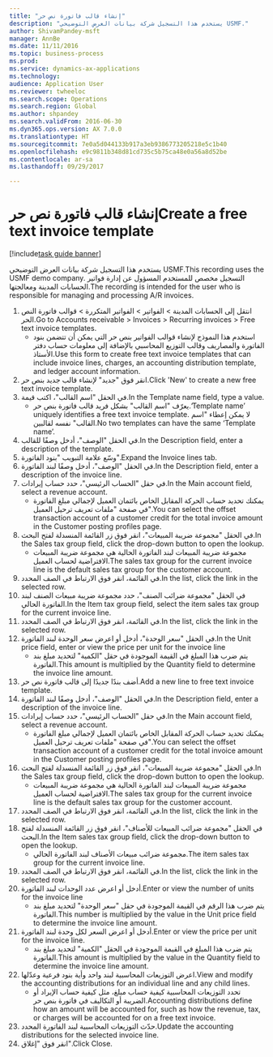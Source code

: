 ```yaml
--- 
title: "إنشاء قالب فاتورة نص حر"
description: "يستخدم هذا التسجيل شركة بيانات العرض التوضيحي USMF."
author: ShivamPandey-msft
manager: AnnBe
ms.date: 11/11/2016
ms.topic: business-process
ms.prod: 
ms.service: dynamics-ax-applications
ms.technology: 
audience: Application User
ms.reviewer: twheeloc
ms.search.scope: Operations
ms.search.region: Global
ms.author: shpandey
ms.search.validFrom: 2016-06-30
ms.dyn365.ops.version: AX 7.0.0
ms.translationtype: HT
ms.sourcegitcommit: 7e0a5d044133b917a3eb9386773205218e5c1b40
ms.openlocfilehash: e9c9811b348d81cd735c5b75ca48e0a56a8d52be
ms.contentlocale: ar-sa
ms.lasthandoff: 09/29/2017

---
```

# <a name="create-a-free-text-invoice-template"></a><span data-ttu-id="2b290-103">إنشاء قالب فاتورة نص حر</span><span class="sxs-lookup"><span data-stu-id="2b290-103">Create a free text invoice template</span></span>

[!include[task guide banner](../../includes/task-guide-banner.md)]

<span data-ttu-id="2b290-104">يستخدم هذا التسجيل شركة بيانات العرض التوضيحي USMF.</span><span class="sxs-lookup"><span data-stu-id="2b290-104">This recording uses the USMF demo company.</span></span> <span data-ttu-id="2b290-105">التسجيل مخصص للمستخدم المسؤول عن إدارة فواتير الحسابات المدينة ومعالجتها.</span><span class="sxs-lookup"><span data-stu-id="2b290-105">The recording is intended for the user who is responsible for managing and processing A/R invoices.</span></span>

1. <span data-ttu-id="2b290-106">انتقل إلى الحسابات المدينة > الفواتير > الفواتير المتكررة > قوالب فاتورة النص الحر‬.</span><span class="sxs-lookup"><span data-stu-id="2b290-106">Go to Accounts receivable > Invoices > Recurring invoices > Free text invoice templates.</span></span>
    * <span data-ttu-id="2b290-107">استخدم هذا النموذج لإنشاء قوالب الفواتير بنص حر التي يمكن أن تتضمن بنود الفاتورة والمصاريف وقالب التوزيع المحاسبي بالإضافة إلى معلومات حساب دفتر الأستاذ.</span><span class="sxs-lookup"><span data-stu-id="2b290-107">Use this form to create free text invoice templates that can include invoice lines, charges, an accounting distribution template, and ledger account information.</span></span>  
2. <span data-ttu-id="2b290-108">انقر فوق "جديد" لإنشاء قالب جديد بنص حر.</span><span class="sxs-lookup"><span data-stu-id="2b290-108">Click 'New' to create a new free text invoice template.</span></span>
3. <span data-ttu-id="2b290-109">في الحقل "اسم القالب"، اكتب قيمة.</span><span class="sxs-lookup"><span data-stu-id="2b290-109">In the Template name field, type a value.</span></span>
    * <span data-ttu-id="2b290-110">يعرّف "اسم القالب" بشكل فريد قالب فاتورة بنص حر.</span><span class="sxs-lookup"><span data-stu-id="2b290-110">‘Template name’ uniquely identifies a free text invoice template.</span></span> <span data-ttu-id="2b290-111">لا يمكن إعطاء "اسم القالب" نفسه لقالبين.</span><span class="sxs-lookup"><span data-stu-id="2b290-111">No two templates can have the same ‘Template name’.</span></span>  
4. <span data-ttu-id="2b290-112">في الحقل "الوصف"، أدخل وصفًا للقالب.</span><span class="sxs-lookup"><span data-stu-id="2b290-112">In the Description field, enter a description of the template.</span></span>
5. <span data-ttu-id="2b290-113">وسّع علامة التبويب "بنود الفاتورة".</span><span class="sxs-lookup"><span data-stu-id="2b290-113">Expand the Invoice lines tab.</span></span>
6. <span data-ttu-id="2b290-114">في الحقل "الوصف"، أدخل وصفًا لبند الفاتورة.</span><span class="sxs-lookup"><span data-stu-id="2b290-114">In the Description field, enter a description of the invoice line.</span></span>
7. <span data-ttu-id="2b290-115">في حقل "الحساب الرئيسي"، حدد حساب إيرادات.</span><span class="sxs-lookup"><span data-stu-id="2b290-115">In the Main account field, select a revenue account.</span></span>
    * <span data-ttu-id="2b290-116">يمكنك تحديد حساب الحركة المقابل الخاص بائتمان العميل لإجمالي مبلغ الفاتورة في صفحة "ملفات تعريف ترحيل العميل‬".</span><span class="sxs-lookup"><span data-stu-id="2b290-116">You can select the offset transaction account of a customer credit for the total invoice amount in the Customer posting profiles page.</span></span>  
8. <span data-ttu-id="2b290-117">في الحقل "مجموعة ضريبة المبيعات"، انقر فوق زر القائمة المنسدلة لفتح البحث.</span><span class="sxs-lookup"><span data-stu-id="2b290-117">In the Sales tax group field, click the drop-down button to open the lookup.</span></span>
    * <span data-ttu-id="2b290-118">مجموعة ضريبة المبيعات لبند الفاتورة الحالية هي مجموعة ضريبة المبيعات الافتراضية لحساب العميل.</span><span class="sxs-lookup"><span data-stu-id="2b290-118">The sales tax group for the current invoice line is the default sales tax group for the customer account.</span></span>  
9. <span data-ttu-id="2b290-119">في القائمة، انقر فوق الارتباط في الصف المحدد.</span><span class="sxs-lookup"><span data-stu-id="2b290-119">In the list, click the link in the selected row.</span></span>
10. <span data-ttu-id="2b290-120">في الحقل "مجموعة ضرائب الصنف"، حدد مجموعة ضريبة مبيعات الصنف‬ لبند الفاتورة الحالي.</span><span class="sxs-lookup"><span data-stu-id="2b290-120">In the Item tax group field, select the item sales tax group for the current invoice line.</span></span>
11. <span data-ttu-id="2b290-121">في القائمة، انقر فوق الارتباط في الصف المحدد.</span><span class="sxs-lookup"><span data-stu-id="2b290-121">In the list, click the link in the selected row.</span></span>
12. <span data-ttu-id="2b290-122">في الحقل "سعر الوحدة"، أدخل أو اعرض سعر الوحدة لبند الفاتورة.</span><span class="sxs-lookup"><span data-stu-id="2b290-122">In the Unit price field, enter or view the price per unit for the invoice line</span></span>
    * <span data-ttu-id="2b290-123">يتم ضرب هذا المبلغ في القيمة الموجودة في حقل "الكمية" لتحديد مبلغ بند الفاتورة.</span><span class="sxs-lookup"><span data-stu-id="2b290-123">This amount is multiplied by the Quantity field to determine the invoice line amount.</span></span>  
13. <span data-ttu-id="2b290-124">أضف بندًا جديدًا إلى قالب فاتورة نص حر.</span><span class="sxs-lookup"><span data-stu-id="2b290-124">Add a new line to free text invoice template.</span></span>
14. <span data-ttu-id="2b290-125">في الحقل "الوصف"، أدخل وصفًا لبند الفاتورة.</span><span class="sxs-lookup"><span data-stu-id="2b290-125">In the Description field, enter a description of the invoice line.</span></span>
15. <span data-ttu-id="2b290-126">في حقل "الحساب الرئيسي"، حدد حساب إيرادات.</span><span class="sxs-lookup"><span data-stu-id="2b290-126">In the Main account field, select a revenue account.</span></span>
    * <span data-ttu-id="2b290-127">يمكنك تحديد حساب الحركة المقابل الخاص بائتمان العميل لإجمالي مبلغ الفاتورة في صفحة "ملفات تعريف ترحيل العميل‬".</span><span class="sxs-lookup"><span data-stu-id="2b290-127">You can select the offset transaction account of a customer credit for the total invoice amount in the Customer posting profiles page.</span></span>  
16. <span data-ttu-id="2b290-128">في الحقل "مجموعة ضريبة المبيعات"، انقر فوق زر القائمة المنسدلة لفتح البحث.</span><span class="sxs-lookup"><span data-stu-id="2b290-128">In the Sales tax group field, click the drop-down button to open the lookup.</span></span>
    * <span data-ttu-id="2b290-129">مجموعة ضريبة المبيعات لبند الفاتورة الحالية هي مجموعة ضريبة المبيعات الافتراضية لحساب العميل.</span><span class="sxs-lookup"><span data-stu-id="2b290-129">The sales tax group for the current invoice line is the default sales tax group for the customer account.</span></span>  
17. <span data-ttu-id="2b290-130">في القائمة، انقر فوق الارتباط في الصف المحدد.</span><span class="sxs-lookup"><span data-stu-id="2b290-130">In the list, click the link in the selected row.</span></span>
18. <span data-ttu-id="2b290-131">في الحقل "مجموعة ضرائب المبيعات للأصناف‬"، انقر فوق زر القائمة المنسدلة لفتح البحث.</span><span class="sxs-lookup"><span data-stu-id="2b290-131">In the Item sales tax group field, click the drop-down button to open the lookup.</span></span>
    * <span data-ttu-id="2b290-132">مجموعة ضرائب مبيعات الأصناف لبند الفاتورة الحالي.</span><span class="sxs-lookup"><span data-stu-id="2b290-132">The item sales tax group for the current invoice line.</span></span>  
19. <span data-ttu-id="2b290-133">في القائمة، انقر فوق الارتباط في الصف المحدد.</span><span class="sxs-lookup"><span data-stu-id="2b290-133">In the list, click the link in the selected row.</span></span>
20. <span data-ttu-id="2b290-134">أدخل أو اعرض عدد الوحدات لبند الفاتورة.</span><span class="sxs-lookup"><span data-stu-id="2b290-134">Enter or view the number of units for the invoice line</span></span>
    * <span data-ttu-id="2b290-135">يتم ضرب هذا الرقم في القيمة الموجودة في حقل "سعر الوحدة" لتحديد مبلغ بند الفاتورة.</span><span class="sxs-lookup"><span data-stu-id="2b290-135">This number is multiplied by the value in the Unit price field to determine the invoice line amount.</span></span>  
21. <span data-ttu-id="2b290-136">أدخل أو اعرض السعر لكل وحدة لبند الفاتورة.</span><span class="sxs-lookup"><span data-stu-id="2b290-136">Enter or view the price per unit for the invoice line.</span></span> 
    * <span data-ttu-id="2b290-137">يتم ضرب هذا المبلغ في القيمة الموجودة في الحقل "الكمية" لتحديد مبلغ بند الفاتورة.</span><span class="sxs-lookup"><span data-stu-id="2b290-137">This amount is multiplied by the value in the Quantity field to determine the invoice line amount.</span></span>  
22. <span data-ttu-id="2b290-138">اعرض التوزيعات المحاسبية لبند واحد وأية بنود فرعية وعدّلها.</span><span class="sxs-lookup"><span data-stu-id="2b290-138">View and modify the accounting distributions for an individual line and any child lines.</span></span>
    * <span data-ttu-id="2b290-139">تحدد التوزيعات المحاسبية كيفية حساب مبلغ، مثل كيفية حساب الإيراد أو الضريبة أو التكاليف في فاتورة بنص حر.</span><span class="sxs-lookup"><span data-stu-id="2b290-139">Accounting distributions define how an amount will be accounted for, such as how the revenue, tax, or charges will be accounted for on a free text invoice.</span></span>  
23. <span data-ttu-id="2b290-140">حدّث التوزيعات المحاسبية لبند الفاتورة المحدد.</span><span class="sxs-lookup"><span data-stu-id="2b290-140">Update the accounting distributions for the selected invoice line.</span></span>
24. <span data-ttu-id="2b290-141">انقر فوق "إغلاق".</span><span class="sxs-lookup"><span data-stu-id="2b290-141">Click Close.</span></span>


